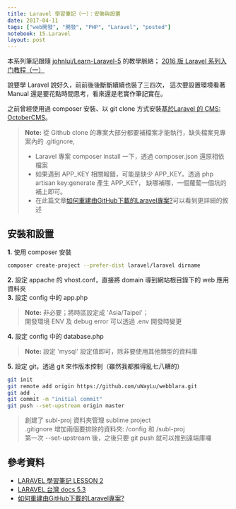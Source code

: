 ```yaml
---
title: Laravel 學習筆記（一）：安裝與設置
date: 2017-04-11
tags: ["web開發", "開發", "PHP", "Laravel", "posted"]
notebook: 15.Laravel
layout: post
---
```


本系列筆記跟隨 [johnlui/Learn-Laravel-5][3] 的教學脈絡；
[2016 版 Laravel 系列入门教程（一）][4]

說要學 Laravel 說好久，前前後後斷斷續續也裝了三四次，
這次要設置環境看著 Manual 還是要花點時間思考，看來還是老實作筆記實在。

之前曾經使用過 composer 安裝、以 git clone 方式安裝[基於Laravel 的 CMS: OctoberCMS][1]。

> **Note:** 從 Github clone 的專案大部分都要補檔案才能執行，缺失檔案見專案內的 .gitignore,
> + Laravel 專案 composer install 一下，透過 composer.json 還原相依檔案
> + 如果遇到 APP_KEY 相關報錯，可能是缺少 APP_KEY。透過 php artisan key:generate 產生 APP_KEY，
>   缺哪補哪，一個蘿蔔一個坑的補上即可。
> + 在此篇文章[如何重建由GitHub下載的Laravel專案?][2]可以看到更詳細的敘述

## 安裝和設置

**1.** 使用 composer 安裝

```sh
composer create-project --prefer-dist laravel/laravel dirname
```

**2.** 設定 appache 的 vhost.conf，直接將 domain 導到網站根目錄下的 web 應用資料夾  
**3.** 設定 config 中的 app.php
> **Note:** 非必要；將時區設定成 'Asia/Taipei'；  
> 開發環境 ENV 及 debug error 可以透過 .env 開發時變更  

**4.** 設定 config 中的 database.php  
> **Note:** 設定 'mysql' 設定值即可，除非要使用其他類型的資料庫  

**5.** 設定 git，透過 git 來作版本控制（雖然我都推得亂七八糟的）  
  
```sh  
git init  
git remote add origin https://github.com/uWayLu/webblara.git  
git add .  
git commit -m "initial commit"  
git push --set-upstream origin master
```
  
> 創建了 subl-proj 資料夾管理 sublime project  
> .gitignore 增加兩個要排除的資料夾: /config 和 /subl-proj  
> 第一次 --set-upstream 後，之後只要 git push 就可以推到遠端庫囉

## 參考資料
+ [LARAVEL 學習筆記 LESSON 2](http://blog.fukuball.com/laravel-xue-xi-bi-ji-lesson-2/)
+ [LARAVEL 台灣 docs 5.3](https://laravel.tw/docs/5.3/configuration)
+ [如何重建由GitHub下載的Laravel專案?](http://oomusou.io/laravel/laravel-clone-from-github/)

<!-- 以下註解連結 -->

[1]: https://octobercms.com/ "OcterberCMS"
[2]: http://oomusou.io/laravel/laravel-clone-from-github/ "如何重建由GitHub下載的Laravel專案?"
[3]: https://github.com/johnlui/Learn-Laravel-5/ "2016 版 Laravel 系列入门教程"
[4]: https://github.com/johnlui/Learn-Laravel-5/issues/4 "2016 版 Laravel 系列入门教程（一）"
